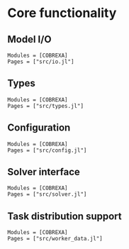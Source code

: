 
# Core functionality

## Model I/O

```@autodocs
Modules = [COBREXA]
Pages = ["src/io.jl"]
```

## Types

```@autodocs
Modules = [COBREXA]
Pages = ["src/types.jl"]
```

## Configuration

```@autodocs
Modules = [COBREXA]
Pages = ["src/config.jl"]
```

## Solver interface

```@autodocs
Modules = [COBREXA]
Pages = ["src/solver.jl"]
```

## Task distribution support

```@autodocs
Modules = [COBREXA]
Pages = ["src/worker_data.jl"]
```
